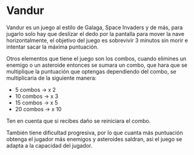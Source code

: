 # Vandur

Vandur es un juego al estilo de Galaga, Space Invaders y de más, para jugarlo solo hay que deslizar el dedo por la pantalla para mover la nave horizontalmente, el objetivo del juego es sobrevivir 3 minutos sin morir e intentar sacar la máxima puntuación.

Otros elementos que tiene el juego son los combos, cuando elimines un enemigo o un asteroide entonces se sumara un combo, que hara que se multiplique la puntuación que optengas dependiendo del combo, se multiplicaria de la siguiente manera:

- 5 combos -> x 2
- 10 combos -> x 3
- 15 combos -> x 5
- 20 combos -> x 10

Ten en cuenta que si recibes daño se reiniciara el combo.

También tiene dificultad progresiva, por lo que cuanta más puntuación obtenga el jugador más enemigos y asteroides saldran, asi el juego se adapta a la capacidad del jugador.
